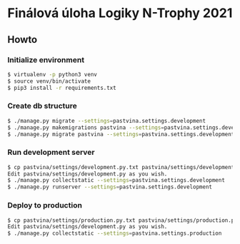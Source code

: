 # Finálová úloha Logiky N-Trophy 2021

## Howto

### Initialize environment

```bash
$ virtualenv -p python3 venv
$ source venv/bin/activate
$ pip3 install -r requirements.txt
```

### Create db structure

```bash
$ ./manage.py migrate --settings=pastvina.settings.development
$ ./manage.py makemigrations pastvina --settings=pastvina.settings.development
$ ./manage.py migrate pastvina --settings=pastvina.settings.development
```

### Run development server

```bash
$ cp pastvina/settings/development.py.txt pastvina/settings/development.py
Edit pastvina/settings/development.py as you wish.
$ ./manage.py collectstatic --settings=pastvina.settings.development
$ ./manage.py runserver --settings=pastvina.settings.development
```

### Deploy to production

```bash
$ cp pastvina/settings/production.py.txt pastvina/settings/production.py
Edit pastvina/settings/development.py as you wish.
$ ./manage.py collectstatic --settings=pastvina.settings.production
```
